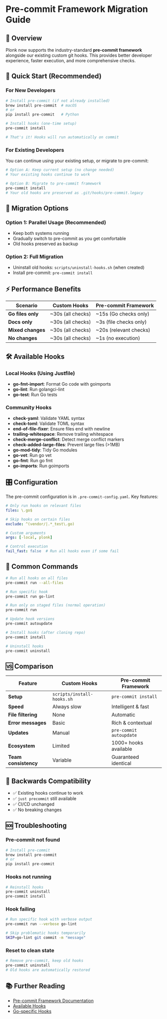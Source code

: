 # Pre-commit Framework Migration Guide

## 🎯 Overview

Plonk now supports the industry-standard **pre-commit framework** alongside our existing custom git hooks. This provides better developer experience, faster execution, and more comprehensive checks.

## 🚀 Quick Start (Recommended)

### For New Developers

```bash
# Install pre-commit (if not already installed)
brew install pre-commit  # macOS
# or
pip install pre-commit   # Python

# Install hooks (one-time setup)
pre-commit install

# That's it! Hooks will run automatically on commit
```

### For Existing Developers

You can continue using your existing setup, or migrate to pre-commit:

```bash
# Option A: Keep current setup (no change needed)
# Your existing hooks continue to work

# Option B: Migrate to pre-commit framework
pre-commit install
# Your old hooks are preserved as .git/hooks/pre-commit.legacy
```

## 🔄 Migration Options

### Option 1: Parallel Usage (Recommended)
- Keep both systems running
- Gradually switch to pre-commit as you get comfortable
- Old hooks preserved as backup

### Option 2: Full Migration
- Uninstall old hooks: `scripts/uninstall-hooks.sh` (when created)
- Install pre-commit: `pre-commit install`

## ⚡ Performance Benefits

| Scenario | Custom Hooks | Pre-commit Framework |
|----------|-------------|---------------------|
| **Go files only** | ~30s (all checks) | ~15s (Go checks only) |
| **Docs only** | ~30s (all checks) | ~3s (file checks only) |
| **Mixed changes** | ~30s (all checks) | ~20s (relevant checks) |
| **No changes** | ~30s (all checks) | ~1s (no execution) |

## 🛠 Available Hooks

### Local Hooks (Using Justfile)
- **go-fmt-import**: Format Go code with goimports
- **go-lint**: Run golangci-lint
- **go-test**: Run Go tests

### Community Hooks
- **check-yaml**: Validate YAML syntax
- **check-toml**: Validate TOML syntax
- **end-of-file-fixer**: Ensure files end with newline
- **trailing-whitespace**: Remove trailing whitespace
- **check-merge-conflict**: Detect merge conflict markers
- **check-added-large-files**: Prevent large files (>1MB)
- **go-mod-tidy**: Tidy Go modules
- **go-vet**: Run go vet
- **go-fmt**: Run go fmt
- **go-imports**: Run goimports

## 🎛 Configuration

The pre-commit configuration is in `.pre-commit-config.yaml`. Key features:

```yaml
# Only run hooks on relevant files
files: \.go$

# Skip hooks on certain files
exclude: ^(vendor/|.*_test\.go)

# Custom arguments
args: [-local, plonk]

# Control execution
fail_fast: false  # Run all hooks even if some fail
```

## 🔧 Common Commands

```bash
# Run all hooks on all files
pre-commit run --all-files

# Run specific hook
pre-commit run go-lint

# Run only on staged files (normal operation)
pre-commit run

# Update hook versions
pre-commit autoupdate

# Install hooks (after cloning repo)
pre-commit install

# Uninstall hooks
pre-commit uninstall
```

## 🆚 Comparison

| Feature | Custom Hooks | Pre-commit Framework |
|---------|-------------|---------------------|
| **Setup** | `scripts/install-hooks.sh` | `pre-commit install` |
| **Speed** | Always slow | Intelligent & fast |
| **File filtering** | None | Automatic |
| **Error messages** | Basic | Rich & contextual |
| **Updates** | Manual | `pre-commit autoupdate` |
| **Ecosystem** | Limited | 1000+ hooks available |
| **Team consistency** | Variable | Guaranteed identical |

## 🔄 Backwards Compatibility

- ✅ Existing hooks continue to work
- ✅ `just precommit` still available
- ✅ CI/CD unchanged
- ✅ No breaking changes

## 🆘 Troubleshooting

### Pre-commit not found
```bash
# Install pre-commit
brew install pre-commit
# or
pip install pre-commit
```

### Hooks not running
```bash
# Reinstall hooks
pre-commit uninstall
pre-commit install
```

### Hook failing
```bash
# Run specific hook with verbose output
pre-commit run --verbose go-lint

# Skip problematic hooks temporarily
SKIP=go-lint git commit -m "message"
```

### Reset to clean state
```bash
# Remove pre-commit, keep old hooks
pre-commit uninstall
# Old hooks are automatically restored
```

## 📚 Further Reading

- [Pre-commit Framework Documentation](https://pre-commit.com/)
- [Available Hooks](https://pre-commit.com/hooks.html)
- [Go-specific Hooks](https://github.com/dnephin/pre-commit-golang)
